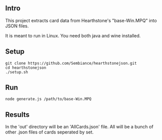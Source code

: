 Intro
-----

This project extracts card data from Hearthstone's "base-Win.MPQ" into JSON files.

It is meant to run in Linux. You need both java and wine installed.

Setup
-----

    git clone https://github.com/Sembiance/hearthstonejson.git
    cd hearthstonejson
    ./setup.sh

Run
---
    node generate.js /path/to/base-Win.MPQ


Results
-------

In the 'out' directory will be an 'AllCards.json' file. All will be a bunch of other .json files of cards seperated by set.
